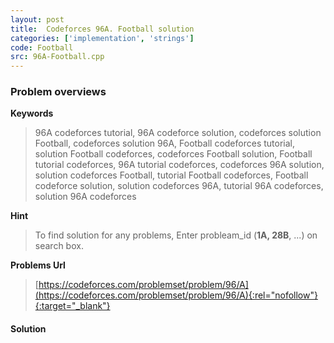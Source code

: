 ```yaml
---
layout: post
title:  Codeforces 96A. Football solution
categories: ['implementation', 'strings']
code: Football
src: 96A-Football.cpp
---
```

### **Problem overviews**

**Keywords**
> 96A codeforces tutorial, 96A codeforce solution, codeforces solution Football, codeforces solution 96A, Football codeforces tutorial, solution Football codeforces, codeforces Football solution, Football tutorial codeforces, 96A tutorial codeforces, codeforces 96A solution, solution codeforces Football, tutorial Football codeforces, Football codeforce solution, solution codeforces 96A, tutorial 96A codeforces, solution 96A codeforces

**Hint**
> To find solution for any problems, Enter probleam_id (**1A, 28B**, ...) on search box. 

**Problems Url**
> [https://codeforces.com/problemset/problem/96/A](https://codeforces.com/problemset/problem/96/A){:rel="nofollow"}{:target="_blank"}

#### **Solution**



